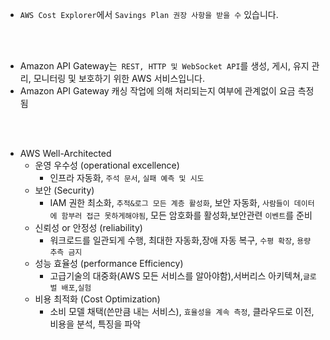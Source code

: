 


- `AWS Cost Explorer`에서 `Savings Plan 권장 사항을 받을 수` 있습니다.

<br><br>

- Amazon API Gateway는` REST, HTTP 및 WebSocket API`를 생성, 게시, 유지 관리, 모니터링 및 보호하기 위한 AWS 서비스입니다.
- Amazon API Gateway 캐싱 작업에 의해 처리되는지 여부에 관계없이 요금 측정됨

<br><br>

- AWS Well-Architected
  - 운영 우수성 (operational excellence)
    - 인프라 자동화, `주석 문서`, `실패 예측 및 시도`
  - 보안 (Security)
    - IAM 권한 최소화, `추적&로그 모든 계층 활성화`, 보안 자동화, `사람들이 데이터에 함부러 접근 못하게해야됨`, 모든 암호화를 활성화,보안관련 `이벤트`를 준비
  - 신뢰성 or 안정성 (reliability)
    - 워크로드를 일관되게 수행, 최대한 자동화,장애 자동 복구, `수평 확장`, `용량 추측 금지`
  - 성능 효율성 (performance Efficiency)
    - 고급기술의 대중화(AWS 모든 서비스를 알아야함),서버리스 아키텍쳐,`글로벌 배포`,`실험`
  - 비용 최적화 (Cost Optimization)
    - 소비 모델 채택(쓴만큼 내는 서비스), `효율성을 계속 측정`, 클라우드로 이전, 비용을 분석, 특징을 파악

<br><br>


